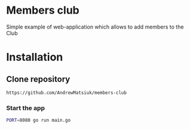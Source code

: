 # Members club
Simple example of web-application which allows to add members to the Club

# Installation
## Clone repository
```bash
https://github.com/AndrewMatsiuk/members-club
```

### Start the app
```bash
PORT=8080 go run main.go
